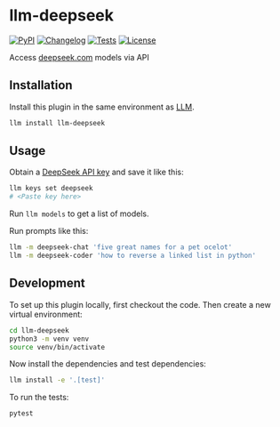 # llm-deepseek

[![PyPI](https://img.shields.io/pypi/v/llm-deepseek.svg)](https://pypi.org/project/llm-deepseek/)
[![Changelog](https://img.shields.io/github/v/release/abrasumente233/llm-deepseek?include_prereleases&label=changelog)](https://github.com/abrasumente233/llm-deepseek/releases)
[![Tests](https://github.com/abrasumente233/llm-deepseek/actions/workflows/test.yml/badge.svg)](https://github.com/abrasumente233/llm-deepseek/actions/workflows/test.yml)
[![License](https://img.shields.io/badge/license-Apache%202.0-blue.svg)](https://github.com/abrasumente233/llm-deepseek/blob/main/LICENSE)

Access [deepseek.com](https://deepseek.com/) models via API

## Installation

Install this plugin in the same environment as [LLM](https://llm.datasette.io/).
```bash
llm install llm-deepseek
```
## Usage

Obtain a [DeepSeek API key](https://platform.deepseek.com/api_keys) and save it like this:

```bash
llm keys set deepseek
# <Paste key here>
```
Run `llm models` to get a list of models.

Run prompts like this:
```bash
llm -m deepseek-chat 'five great names for a pet ocelot'
llm -m deepseek-coder 'how to reverse a linked list in python'
```

## Development

To set up this plugin locally, first checkout the code. Then create a new virtual environment:
```bash
cd llm-deepseek
python3 -m venv venv
source venv/bin/activate
```
Now install the dependencies and test dependencies:
```bash
llm install -e '.[test]'
```
To run the tests:
```bash
pytest
```

